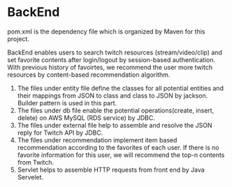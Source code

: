 # BackEnd

pom.xml is the dependency file which is organized by Maven for this project.

BackEnd enables users to search twitch resources (stream/video/clip) and set favorite contents after login/logout by session-based authentication. With previous history of favoirtes, we recommend the user more twitch resources by content-based recommendation algorithm.

1. The files under entity file define the classes for all potential entities and their mappings from JSON to class and class to JSON by jackson. Builder pattern is used in this part.
2. The files under db file enable the potential operations(create, insert, delete) on AWS MySQL (RDS service) by JDBC.
3. The files under external file help to assemble and resolve the JSON reply for Twitch API by JDBC.
4. The files under recommendation implement item based recommendation according to the favorites of each user. If there is no favorite information for this user, we will recommend the top-n contents from Twitch.
5. Servlet helps to assemble HTTP requests from front end by Java Servelet.
